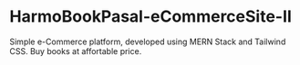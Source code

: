 # HarmoBookPasal-eCommerceSite-II
Simple e-Commerce platform, developed using MERN Stack and Tailwind CSS.
Buy books at affortable price. 

